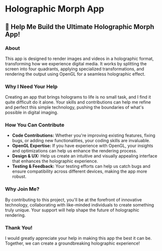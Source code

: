 # Holographic Morph App

## 🚀 Help Me Build the Ultimate Holographic Morph App!

### About

This app is designed to render images and videos in a holographic format, transforming how we experience digital media. It works by splitting the screen into four quadrants, applying specialized transformations, and rendering the output using OpenGL for a seamless holographic effect.

### Why I Need Your Help

Creating an app that brings holograms to life is no small task, and I find it quite difficult do it alone. Your skills and contributions can help me refine and perfect this simple technology, pushing the boundaries of what's possible in digital imaging.

### How You Can Contribute

- **Code Contributions:** Whether you're improving existing features, fixing bugs, or adding new functionalities, your coding skills are invaluable.
- **OpenGL Expertise:** If you have experience with OpenGL, your insights and optimizations can help us enhance the rendering process.
- **Design & UX:** Help us create an intuitive and visually appealing interface that enhances the holographic experience.
- **Testing & Feedback:** Your testing efforts can help us catch bugs and ensure compatibility across different devices, making the app more robust.

### Why Join Me?

By contributing to this project, you'll be at the forefront of innovative technology, collaborating with like-minded individuals to create something truly unique. Your support will help shape the future of holographic rendering.

### Thank You!

I would greatly appreciate your help in making this app the best it can be. Together, we can create a groundbreaking holographic experience!
